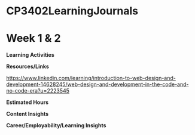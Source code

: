 # CP3402LearningJournals
# **Week 1 & 2**


**Learning Activities**


**Resources/Links**

https://www.linkedin.com/learning/introduction-to-web-design-and-development-14628245/web-design-and-development-in-the-code-and-no-code-era?u=2223545


**Estimated Hours**


**Content Insights**


**Career/Employability/Learning Insights**
